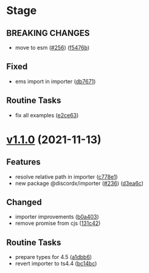 # Stage

## BREAKING CHANGES

- move to esm ([#256](https://github.com/oceanroleplay/discord.ts/issues/256)) ([f5476b](https://github.com/oceanroleplay/discord.ts/commit/f5476b61ab5a9f7b1cfb6f3593f7efe14c1ed424))

## Fixed

- ems import in importer ([db7671](https://github.com/oceanroleplay/discord.ts/commit/db7671f84fde2d125f4d06036ef6e5eb2efa55ba))

## Routine Tasks

- fix all examples ([e2ce63](https://github.com/oceanroleplay/discord.ts/commit/e2ce632e7961cc9e0a98f52207df6335e0da49ac))

# [v1.1.0](https://github.com/oceanroleplay/discord.ts/releases/tag/i-v1.1.0) (2021-11-13)

## Features

- resolve relative path in importer ([c778e1](https://github.com/oceanroleplay/discord.ts/commit/c778e13839457ab9b25a75796af0ae42a5683782))
- new package @discordx/importer ([#236](https://github.com/oceanroleplay/discord.ts/issues/236)) ([d3ea6c](https://github.com/oceanroleplay/discord.ts/commit/d3ea6c3f87617591bd0d5bb0a13c4108921be178))

## Changed

- importer improvements ([b0a403](https://github.com/oceanroleplay/discord.ts/commit/b0a403f87ee29e1cea75b639a1740b9648642354))
- remove promise from cjs ([131c42](https://github.com/oceanroleplay/discord.ts/commit/131c428bd5902cabf861d6a09a186437a1299734))

## Routine Tasks

- prepare types for 4.5 ([a1dbb6](https://github.com/oceanroleplay/discord.ts/commit/a1dbb61562814ffaff4d090d856152423b749d8e))
- revert importer to ts4.4 ([bc14bc](https://github.com/oceanroleplay/discord.ts/commit/bc14bcc28ba2ecf38bceaefafadd9f711c13f36f))
